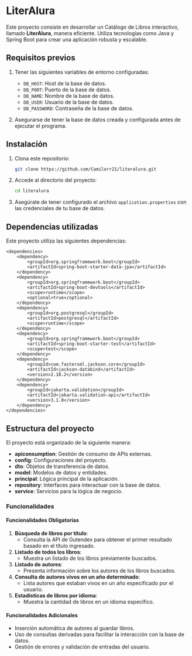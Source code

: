 # LiterAlura

Este proyecto consiste en desarrollar un Catálogo de Libros interactivo, llamado **LiterAlura**, manera eficiente. Utiliza tecnologías como Java y Spring Boot para crear una aplicación robusta y escalable.

## Requisitos previos

1. Tener las siguientes variables de entorno configuradas:
   - `DB_HOST`: Host de la base de datos.
   - `DB_PORT`: Puerto de la base de datos.
   - `DB_NAME`: Nombre de la base de datos.
   - `DB_USER`: Usuario de la base de datos.
   - `DB_PASSWORD`: Contraseña de la base de datos.

2. Asegurarse de tener la base de datos creada y configurada antes de ejecutar el programa.

## Instalación

1. Clona este repositorio:

   ```bash
   git clone https://github.com/Camilorr21/literalura.git
   ```

2. Accede al directorio del proyecto:

   ```bash
   cd literalura
   ```

3. Asegúrate de tener configurado el archivo `application.properties` con las credenciales de tu base de datos.


## Dependencias utilizadas

Este proyecto utiliza las siguientes dependencias:

```
<dependencies>
	<dependency>
		<groupId>org.springframework.boot</groupId>
		<artifactId>spring-boot-starter-data-jpa</artifactId>
	</dependency>
	<dependency>
		<groupId>org.springframework.boot</groupId>
		<artifactId>spring-boot-devtools</artifactId>
		<scope>runtime</scope>
		<optional>true</optional>
	</dependency>
	<dependency>
		<groupId>org.postgresql</groupId>
		<artifactId>postgresql</artifactId>
		<scope>runtime</scope>
	</dependency>
	<dependency>
		<groupId>org.springframework.boot</groupId>
		<artifactId>spring-boot-starter-test</artifactId>
		<scope>test</scope>
	</dependency>
	<dependency>
		<groupId>com.fasterxml.jackson.core</groupId>
		<artifactId>jackson-databind</artifactId>
		<version>2.18.2</version>
	</dependency>
	<dependency>
		<groupId>jakarta.validation</groupId>
		<artifactId>jakarta.validation-api</artifactId>
		<version>3.1.0</version>
	</dependency>
</dependencies>
```

## Estructura del proyecto

El proyecto está organizado de la siguiente manera:

- **apiconsumption**: Gestión de consumo de APIs externas.
- **config**: Configuraciones del proyecto.
- **dto**: Objetos de transferencia de datos.
- **model**: Modelos de datos y entidades.
- **principal**: Lógica principal de la aplicación.
- **repository**: Interfaces para interactuar con la base de datos.
- **service**: Servicios para la lógica de negocio.

### Funcionalidades
#### Funcionalidades Obligatorias
1. **Búsqueda de libros por título**:
   - Consulta la API de Gutendex para obtener el primer resultado basado en el título ingresado.
2. **Listado de todos los libros**:
   - Muestra un listado de los libros previamente buscados.
3. **Listado de autores**:
   - Presenta información sobre los autores de los libros buscados.
4. **Consulta de autores vivos en un año determinado**:
   - Lista autores que estaban vivos en un año especificado por el usuario.
5. **Estadísticas de libros por idioma**:
   - Muestra la cantidad de libros en un idioma específico.



#### Funcionalidades Adicionales
- Inserción automática de autores al guardar libros.
- Uso de consultas derivadas para facilitar la interacción con la base de datos.
- Gestión de errores y validación de entradas del usuario.

